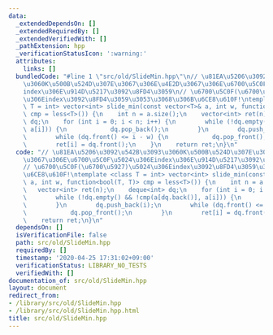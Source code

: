 ```yaml
---
data:
  _extendedDependsOn: []
  _extendedRequiredBy: []
  _extendedVerifiedWith: []
  _pathExtension: hpp
  _verificationStatusIcon: ':warning:'
  attributes:
    links: []
  bundledCode: "#line 1 \"src/old/SlideMin.hpp\"\n// \u81EA\u5206\u3092\u542B\u3093\
    \u3060K\u500B\u524D\u307E\u3067\u306E\u4E2D\u3067\u306E\u6700\u5C0F\u5024\u306E\
    index\u306E\u914D\u5217\u3092\u8FD4\u3059\n// \u6700\u5C0F(\u6700\u5927)\u5024\
    \u306Eindex\u3092\u8FD4\u3059\u3053\u3068\u306B\u6CE8\u610F!\ntemplate <class\
    \ T = int> vector<int> slide_min(const vector<T>& a, int w, function<bool(T, T)>\
    \ cmp = less<T>()) {\n    int n = a.size();\n    vector<int> ret(n);\n    deque<int>\
    \ dq;\n    for (int i = 0; i < n; i++) {\n        while (!dq.empty() && !cmp(a[dq.back()],\
    \ a[i])) {\n            dq.pop_back();\n        }\n        dq.push_back(i);\n\
    \        while (dq.front() <= i - w) {\n            dq.pop_front();\n        }\n\
    \        ret[i] = dq.front();\n    }\n    return ret;\n}\n"
  code: "// \u81EA\u5206\u3092\u542B\u3093\u3060K\u500B\u524D\u307E\u3067\u306E\u4E2D\
    \u3067\u306E\u6700\u5C0F\u5024\u306Eindex\u306E\u914D\u5217\u3092\u8FD4\u3059\n\
    // \u6700\u5C0F(\u6700\u5927)\u5024\u306Eindex\u3092\u8FD4\u3059\u3053\u3068\u306B\
    \u6CE8\u610F!\ntemplate <class T = int> vector<int> slide_min(const vector<T>&\
    \ a, int w, function<bool(T, T)> cmp = less<T>()) {\n    int n = a.size();\n \
    \   vector<int> ret(n);\n    deque<int> dq;\n    for (int i = 0; i < n; i++) {\n\
    \        while (!dq.empty() && !cmp(a[dq.back()], a[i])) {\n            dq.pop_back();\n\
    \        }\n        dq.push_back(i);\n        while (dq.front() <= i - w) {\n\
    \            dq.pop_front();\n        }\n        ret[i] = dq.front();\n    }\n\
    \    return ret;\n}\n"
  dependsOn: []
  isVerificationFile: false
  path: src/old/SlideMin.hpp
  requiredBy: []
  timestamp: '2020-04-25 17:31:02+09:00'
  verificationStatus: LIBRARY_NO_TESTS
  verifiedWith: []
documentation_of: src/old/SlideMin.hpp
layout: document
redirect_from:
- /library/src/old/SlideMin.hpp
- /library/src/old/SlideMin.hpp.html
title: src/old/SlideMin.hpp
---
```


